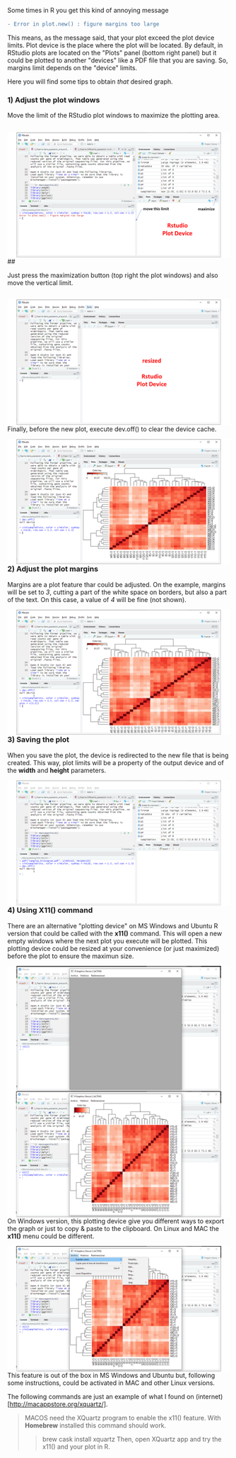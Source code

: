 Some times in R you get this kind of annoying message 

```diff
- Error in plot.new() : figure margins too large
```

This means, as the message said, that your plot exceed the plot device limits.
Plot device is the place where the plot will be located. By default, in RStudio plots are located on the "Plots" panel (bottom right panel) but it could be plotted to another "devices" like a PDF file that you are saving. So, margins limit depends on the "device" limits.

Here you will find some tips to obtain *that* desired graph.

### 1) Adjust the plot windows
Move the limit of the RStudio plot windows to maximize the plotting area. 
##  

<img align="left" src="images\R-margins_too_large_problem\fig1.PNG">
##  

Just press the maximization button (top right the plot windows) and also move the vertical limit.
##  

<img align="left" src="images\R-margins_too_large_problem\fig2.PNG">
  
Finally, before the new plot, execute dev.off() to clear the device cache.

<img align="left" src="images\R-margins_too_large_problem\fig3.PNG">
  
### 2) Adjust the plot margins
Margins are a plot feature thar could be adjusted. On the example, margins will be set to *3*, cutting a part of the white space on borders, but also a part of the text. On this case, a value of *4* will be fine (not shown).
  
<img align="left" src="images\R-margins_too_large_problem\fig4.PNG">
  
### 3) Saving the plot
When you save the plot, the device is redirected to the new file that is being created. This way, plot limits will be a property of the output device and of the **width** and **height** parameters.
  
<img align="left" src="images\R-margins_too_large_problem\fig5.PNG">
  
### 4) Using X11() command
There are an alternative "plotting device" on MS Windows and Ubuntu R version that could be called with the **x11()** command. This will open a new empty windows where the next plot you execute will be plotted. This plotting device could be resized at your convenience (or just maximized) before the plot to ensure the maximun size.
  
<img align="left" src="images\R-margins_too_large_problem\fig6.PNG">
  
<img align="left" src="images\R-margins_too_large_problem\fig7.PNG">
  
On Windows version, this plotting device give you different ways to export the graph or just to copy & paste to the clipboard. On Linux and MAC the **x11()** menu could be different.

<img align="left" src="images\R-margins_too_large_problem\fig8.PNG">
  
This feature is out of the box in MS Windows and Ubuntu but, following some instructions, could be activated in MAC and other Linux versions.

The following commands are just an example of what I found on (internet)[http://macappstore.org/xquartz/].
> MACOS need the XQuartz program to enable the x11() feature. With **Homebrew** installed this command should work. 
>> brew cask install xquartz
> Then, open XQuartz app and try the x11() and your plot in R.


